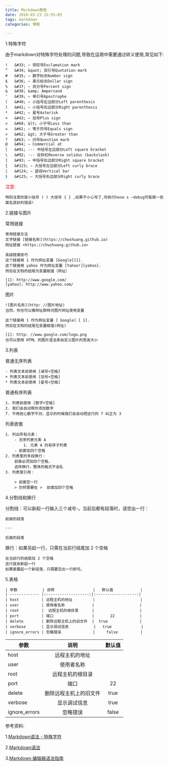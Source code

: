 ```yaml
---
title: Markdown教程
date: 2018-03-23 15:55:03
tags: markdown
categories: 博客

---
```


1.特殊字符

由于markdown对特殊字符处理的问题,导致在运用中需要通过转义使用,常见如下:

	! 	&#33; — 惊叹号Exclamation mark 
	” 	&#34; &quot; 双引号Quotation mark 
	# 	&#35; — 数字标志Number sign 
	$ 	&#36; — 美元标志Dollar sign 
	%	&#37; — 百分号Percent sign 
	&	&#38; &amp; Ampersand 
	‘ 	&#39; — 单引号Apostrophe 
	( 	&#40; — 小括号左边部分Left parenthesis 
	) 	&#41; — 小括号右边部分Right parenthesis 
	* 	&#42; — 星号Asterisk 
	+ 	&#43; — 加号Plus sign 
	< 	&#60; &lt; 小于号Less than 
	= 	&#61; — 等于符号Equals sign 
	> 	&#62; &gt; 大于号Greater than 
	? 	&#63; — 问号Question mark 
	@ 	&#64; — Commercial at 
	[ 	&#91; --- 中括号左边部分Left square bracket 
	\ 	&#92; --- 反斜杠Reverse solidus (backslash) 
	] 	&#93; — 中括号右边部分Right square bracket 
	{ 	&#123; — 大括号左边部分Left curly brace 
	| 	&#124; — 竖线Vertical bar 
	} 	&#125; — 大括号右边部分Right curly brace 

<font color=red>注意:</font>

	特别注意的是小括号 ( ) 大括号 { } ,如果不小心写了,你执行hexo s –debug可能报一些莫名其妙的错误! 
2.链接与图片

常用链接
	
	常用链接方法
	文字链接 [链接名称](https://chwshuang.github.io)
	网址链接 <https://chwshuang.github.io>
	
	高级链接技巧
	这个链接用 1 作为网址变量 [Google][1].
	这个链接用 yahoo 作为网址变量 [Yahoo!][yahoo].
	然后在文档的结尾为变量赋值（网址）
	
  	[1]: http://www.google.com/
  	[yahoo]: http://www.yahoo.com/
图片
	
	![图片名称](http: //图片地址)
	当然，你也可以像网址那样对图片网址使用变量
		
	这个链接用 1 作为网址变量 [ Google] [ 1].
	然后在文档的结尾位变量赋值(网址)
		
	[1]: http: //www.google.com/logo.png
	也可以使用 HTML 的图片语法来自定义图片的宽高大小
3.列表

普通无序列表

	- 列表文本前使用 [减号+空格]
	+ 列表文本前使用 [加号+空格]
	* 列表文本前使用 [星号+空格]
	
普通有序列表
	
	1. 列表前使用 [数字+空格]
	2. 我们会自动帮你添加数字
	7. 不用担心数字不对，显示的时候我们会自动把这行的 7 纠正为 3

列表嵌套

	1. 列出所有元素：
	    - 无序列表元素 A
	        1. 元素 A 的有序子列表
	    - 前面加四个空格
	2. 列表里的多段换行：
	    前面必须加四个空格，
	    这样换行，整体的格式不会乱
	3. 列表里引用：
		
	    > 前面空一行
	    > 仍然需要在 >  前面加四个空格
4.分割线和换行

分割线：可以新起一行输入三个减号-。当前后都有段落时，请空出一行：

	前面的段落
	
	---
	
	后面的段落
换行：如果另起一行，只需在当前行结尾加 2 个空格

	在当前行的结尾加 2 个空格  
	这行就会新起一行
	如果是要起一个新段落，只需要空出一行即可。
5.表格

	| 参数           | 说明                 |   默认值            |
	| ------------- |:-------------------:|:------------------:|
	| host          | 远程主机的地址         |                    |
	| user          | 使用者名称            |                    |
	| root          |  远程主机的根目录      |                    |
	| port          | 端口                 |       22           |
	| delete        | 删除远程主机上的旧文件  |  true              |
	| verbose       | 显示调试信息           |   true             |
	| ignore_errors | 忽略错误              |     false          |

| 参数           | 说明                 |   默认值            |
| ------------- |:-------------------:|:------------------:|
| host          | 远程主机的地址         |                    |
| user          | 使用者名称            |                    |
| root          |  远程主机的根目录      |                    |
| port          | 端口                 |       22           |
| delete        | 删除远程主机上的旧文件  |  true              |
| verbose       | 显示调试信息           |   true             |
| ignore_errors | 忽略错误              |     false          |



参考资料:

1.[Markdown语法 - 特殊字符](https://blog.csdn.net/chwshuang/article/details/52350551)

2.[Markdown语法](https://blog.csdn.net/chwshuang/article/details/52350551)

3.[Markdown 编辑器语法指南](https://segmentfault.com/markdown#)